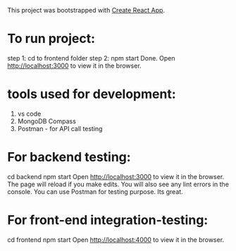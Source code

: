 This project was bootstrapped with [Create React App](https://github.com/facebook/create-react-app).

# To run project:

step 1: cd to frontend folder
step 2: npm start
Done.
Open [http://localhost:3000](http://localhost:3000) to view it in the browser.


# tools used for development:
1. vs code 
2. MongoDB Compass
3. Postman - for API call testing

# For backend testing:
cd backend
npm start
Open [http://localhost:3000](http://localhost:3000) to view it in the browser.
The page will reload if you make edits.
You will also see any lint errors in the console.
You can use Postman for testing purpose. Its great.

# For front-end integration-testing:
cd frontend
npm start
Open [http://localhost:4000](http://localhost:4000) to view it in the browser.




